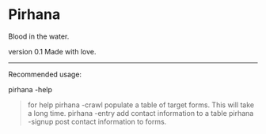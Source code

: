 # Pirhana
Blood in the water.

version 0.1
Made with love.

---
Recommended usage:

pirhana -help
> for help
pirhana -crawl
> populate a table of target forms. This will take a long time.
pirhana -entry
> add contact information to a table
pirhana -signup
> post contact information to forms.